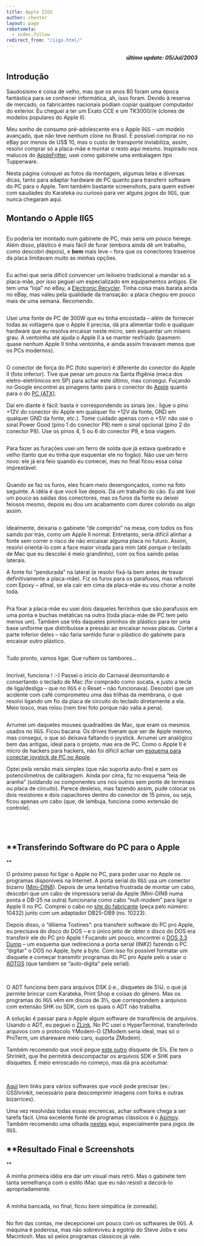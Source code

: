 ```yaml
---
title: Apple IIGS
author: chester
layout: page
robotsmeta:
  - index,follow
redirect_from: "/iigs.html/"  
---
```

<p style="text-align: right;">
  <strong><em>último update: 05/Jul/2003</em></strong>
</p>

## **Introdução**

Saudosismo é coisa de velho, mas que os anos 80 foram uma época fantástica para se conhecer informática, ah, isso foram. Devido à reserva de mercado, os fabricantes nacionais podiam copiar qualquer computador do exterior. Eu cheguei a ter um Exato CCE e um TK3000//e (clones de modelos populares do Apple II).

Meu sonho de consumo pré-adolescente era o Apple II<tt>GS</tt> &#8211; um modelo avançado, que não teve nenhum clone no Brasil. É possível comprar no no eBay por menos de US$ 10, mas o custo de transporte inviabiliza, assim, resolvi comprar só a placa-mãe e montar o resto aqui mesmo. Inspirado nos malucos do [AppleFritter][1], usei como gabinete uma embalagem tipo Tupperware.

Nesta página coloquei as fotos da montagem, algumas telas e diversas dicas, tanto para adaptar hardware de PC quanto para transferir software do PC para o Apple. Tem também bastante screenshots, para quem estiver com saudades do Karateka ou curioso para ver alguns jogos do II<tt>GS</tt>, que nunca chegaram aqui.

## **Montando o Apple II<tt>GS</tt>**

<img src="/img/micros/appleiigs/07_Gabinete%20ultraleve.JPG" border="0" alt="" />

Eu poderia ter montado num gabinete de PC, mas seria um pouco herege. Além disso, plástico é mais fácil de furar (embora ainda dê um trabalho, como descobri depois), e **bem** mais leve &#8211; fora que os conectores traseiros da placa limitavam muito as minhas opções.

<img src="/img/micros/appleiigs/03_Motherboard%20IIGS%20-%20Traseira.jpg" border="0" alt="" />

Eu achei que seria difícil convencer um leiloeiro tradicional a mandar só a placa-mãe, por isso peguei um especializado em equipamentos antigos. Ele tem uma &#8220;loja&#8221; no eBay, a [Electronic Recycler][2]. Tinha coisa mais barata ainda no eBay, mas valeu pela qualidade da transação: a placa chegou em pouco mais de uma semana. Recomendo.

<img src="/img/micros/appleiigs/01_Motherboard%20IIGS.jpg" border="0" alt="" />

Usei uma fonte de PC de 300W que eu tinha encostada &#8211; além de fornecer todas as voltagens que o Apple II precisa, dá pra alimentar todo e qualquer hardware que eu resolva encaixar neste micro, sem esquentar um mísero grau. A ventoinha até ajuda o Apple II a se manter resfriado (pasmem: quase nenhum Apple II tinha ventoinha, e ainda assim travavam menos que os PCs modernos).

<img src="/img/micros/appleiigs/04_Fonte%20de%20PC%20antes%20da%20adaptacao.jpg" border="0" alt="" />

O conector de força do PC (foto superior) é diferente do conector do Apple II (foto inferior). Tive que penar um pouco na Santa Ifigênia (meca dos eletro-eletrônicos em SP) para achar este último, mas consegui. Fuçando no Google encontrei as pinagens tanto para o conector do [Apple][3] quanto para o do [PC (ATX)][4].

Daí em diante é fácil: basta ir correspondendo os sinais (ex.: ligue o pino +12V do conector do Apple em qualquer fio +12V da fonte, GND em qualquer GND da fonte, etc.). Tome cuidado apenas com o +5V: não use o sinal Power Good (pino 1 do conector P8) nem o sinal opcional (pino 2 do conector P8). Use os pinos 4, 5 ou 6 do conector P9, e boa viagem.

<img src="/img/micros/appleiigs/05_Fonte%20adaptada%20com%20o%20conector%20Apple.JPG" border="0" alt="" />

Para fazer as furações usei um ferro de solda que já estava quebrado e velho (tanto que eu tinha que esquentar ele no fogão). Não use um ferro novo: ele já era feio quando eu comecei, mas no final ficou essa coisa imprestável:

<img src="/img/micros/appleiigs/08_Ferro%20de%20solda%20velho.JPG" border="0" alt="" />

Quando se faz os furos, eles ficam meio desengonçados, como na foto seguinte. A idéia é que você lixe depois. Dá um trabalho do cão. Eu até lixei um pouco as saídas dos conectores, mas os furos da fonte eu deixei feiosos mesmo, depois eu dou um acabamento com durex colorido ou algo assim.

<img src="/img/micros/appleiigs/09_Traseira%20perfurada%20do%20gabinete.JPG" border="0" alt="" />

Idealmente, deixaria o gabinete &#8220;de comprido&#8221; na mesa, com todos os fios saindo por trás, como um Apple II normal. Entretanto, seria difícil alinhar a fonte sem correr o risco de não encaixar alguma placa no futuro. Assim, resolvi orientá-lo com a face maior virada para mim (até porque o teclado de Mac que eu descolei é meio grandinho), com os fios saindo pelas laterais.

A fonte foi &#8220;pendurada&#8221; na lateral (e resolvi fixá-la bem antes de travar definitivamente a placa-mãe). Fiz os furos para os parafusos, mas reforcei com Epoxy &#8211; afinal, se ela cair em cima da placa-mãe eu vou chorar a noite toda.

<img src="/img/micros/appleiigs/10_Gabinete%20com%20fonte.JPG" border="0" alt="" />

Pra fixar a placa-mãe eu usei dois daqueles ferrinhos que são parafusos em uma ponta e buchas metálicas na outra (toda placa-mãe de PC tem pelo menos um). Também use três daqueles pininhos de plástico para ter uma base uniforme que distribuísse a pressão ao encaixar novas placas. Cortei a parte inferior deles &#8211; não faria sentido furar o plástico do gabinete para encaixar outro plástico.

<img src="/img/micros/appleiigs/11_Gabinete%20com%20fonte%20e%20MB.JPG" border="0" alt="" />

Tudo pronto, vamos ligar. Que ruflem os tambores&#8230;

<img src="/img/micros/appleiigs/12_Tela%20de%20boot%20do%20IIGS.JPG" border="0" alt="" />

Incrível, funciona ! :-) Passei o início do Carnaval desmontando e consertando o teclado de Mac (foi comprado como sucata, e justo a tecla de liga/desliga &#8211; que no II<tt>GS</tt> é o Reset &#8211; não funcionava). Descobri que um acidente com café comprometeu uma das trilhas da membrana, o que resolvi ligando um fio da placa de circuito do teclado diretamente a ela. Meio tosco, mas rolou (nem tirei foto porque não valia a pena).

<img src="/img/micros/appleiigs/13_Tela%20Check%20Startup%20Device.JPG" border="0" alt="" />

Arrumei um daqueles mouses quadradões de Mac, que eram os mesmos usados no II<tt>GS</tt>. Ficou bacana. Os drives tiveram que ser de Apple mesmo, mas consegui, o que só deixava faltando o joystick. Arrumei um analógico bem das antigas, ideal para o projeto, mas era de PC. Como o Apple II é micro de hackers para hackers, não foi difícil achar um [esquema para conectar joystick de PC no Apple][5].

Optei pela versão mais simples (que não suporta auto-fire) e sem os potenciômetros de calibragem. Ainda por cima, fiz no esquema &#8220;teia de aranha&#8221; (soldando os componentes uns nos outros sem ponte de terminais ou placa de circuito). Parece desleixo, mas fazendo assim, pude colocar os dois resistores e dois capacitores dentro do conector de 15 pinos, ou seja, ficou apenas um cabo (que, de lambuja, funciona como extensão do controle).

## <img src="/img/micros/appleiigs/joy_teia.jpg" border="0" alt="" /> <img src="/img/micros/appleiigs/joy_teste.jpg" border="0" alt="" />

## **Transferindo Software do PC para o Apple  
**

O próximo passo foi ligar o Apple no PC, para poder usar no Apple os programas disponíveis na Internet. A porta serial do II<tt>GS</tt> usa um conector bizarro ([Mini-DIN8][6]). Depois de uma tentativa frustrada de montar um cabo, descobri que um cabo de impressora serial da Apple (Mini-DIN8 numa ponta e DB-25 na outra) funcionaria como cabo &#8220;null-modem&#8221; para ligar o Apple II no PC. Comprei o cabo no [site do fabricante][7] (peça pelo número: 10432) junto com um adaptador DB25-DB9 (no. 10223).

Depois disso, o &#8220;diliema Tostines&#8221;: pra transferir software do PC pro Apple, eu precisava do disco do DOS &#8211; e o único jeito de obter o disco do DOS era transferir ele do PC pro Apple ! Fuçando um pouco, encontrei o [DOS 3.3 Dump][8] &#8211; um esquema que redireciona a porta serial (IN#2) fazendo o PC &#8220;digitar&#8221; o DOS no Apple, byte a byte. Com isso foi possível formatar um disquete e começar transmitir programas do PC pro Apple pelo a usar o [ADTGS][9] (que também se &#8220;auto-digita&#8221; pela serial).

<img src="/img/micros/appleiigs/dos33dmp.jpg" border="0" alt="" /> <img src="/img/micros/appleiigs/adtgs.jpg" border="0" alt="" />

O ADT funciona bem para arquivos DSK (i.e., disquetes de 5¼), o que já permite brincar com Karateka, Print Shop e coisas do gênero. Mas os programas do II<tt>GS</tt> vêm em discos de 3½, que correspondem a arquivos com extensão SHK ou SDK, com os quais o ADT não trabalha.

A solução é passar para o Apple algum software de transfência de arquivos. Usando o ADT, eu peguei o [ZLink][10]. No PC usei o HyperTerminal, transferindo arquivos com o protocolo YModem-G (ZModem seria ideal, mas só o ProTerm, um shareware meio caro, suporta ZModem).

Também recomendo que você pegue [este outro][11] disquete de 5¼. Ele tem o ShrinkIt, que lhe permitirá descompactar os arquivos SDK e SHK para disquetes. É meio enroscado no começo, mas dá pra acostumar.

<img src="/img/micros/appleiigs/zlink.jpg" border="0" alt="" /> <img src="/img/micros/appleiigs/shrinkit.jpg" border="0" alt="" />

[Aqui][12] tem links para vários softwares que você pode precisar (ex.: GSShrinkit, necessário para descomprimir imagens com forks e outras bizarrices).

Uma vez resolvidas todas essas encrencas, achar software chega a ser tarefa fácil. Uma excelente fonte de programas clássicos é o [Asimov][13]. Também recomendo uma olhada [nestes][14] aqui, especialmente para jogos de II<tt>GS</tt>.

## **Resultado Final e Screenshots  
**

A minha primeira idéia era dar um visual mais retrô. Mas o gabinete tem tanta semelhança com o estilo iMac que eu não resisti a decorá-lo apropriadamente.

<img src="/img/micros/appleiigs/final1.jpg" border="0" alt="" />

A minha bancada, no final, ficou bem simpática (e zoneada).

<img src="/img/micros/appleiigs/final2.jpg" border="0" alt="" />

No fim das contas, me decepcionei um pouco com os softwares de II<tt>GS</tt>. A máquina é poderosa, mas não sobreviveu à egotrip do Steve Jobs e seu Macintosh. Mas só pelos programas clássicos já vale.

<img src="/img/micros/appleiigs/karateka.jpg" border="0" alt="" /> <img src="/img/micros/appleiigs/aprestk3000.jpg" border="0" alt="" />

<img src="/img/micros/appleiigs/joy_cap_tit.jpg" border="0" alt="" /> <img src="/img/micros/appleiigs/joy_cap_jogo.jpg" border="0" alt="" />

<img src="/img/micros/appleiigs/printshop.jpg" border="0" alt="" /> <img src="/img/micros/appleiigs/ark2.jpg" border="0" alt="" />

<img src="/img/micros/appleiigs/tt1.jpg" border="0" alt="" /> <img src="/img/micros/appleiigs/tt2.jpg" border="0" alt="" />

 [1]: http://www.applefritter.com
 [2]: http://www.stores.ebay.com/id=9743630
 [3]: http://apple2.info/wiki/index.php?title=Pinouts#GS_Motherboard_Power_Connector
 [4]: http://pinouts.ru/Power/atxpower_pinout.shtml
 [5]: http://web.archive.org/web/20090110010728/http://home.swbell.net/rubywand/Csa2KBPADJS.html#004
 [6]: http://www.panintl.com/CN-1-1.htm
 [7]: http://www.labramo.com.br/
 [8]: http://www.apple2.org.za/gswv/a2zine/Sel/dos33dmp.htm
 [9]: http://www.cobit.xpg.com.br/materias/apple2gs/pc_appleIIgs.htm
 [10]: ftp://ftp.apple.asimov.com/pub/apple_II/images/utility/communications/zlink.dsk
 [11]: ftp://ftp.apple.asimov.com/pub/apple_II/images/utility/communications/modem_util.dsk
 [12]: http://home.swbell.net/rubywand/Csa2FLUTILS.html#007
 [13]: ftp://ftp.apple.asimov.net/
 [14]: http://home.swbell.net/rubywand/A2FAQs7GAMESITES.html
